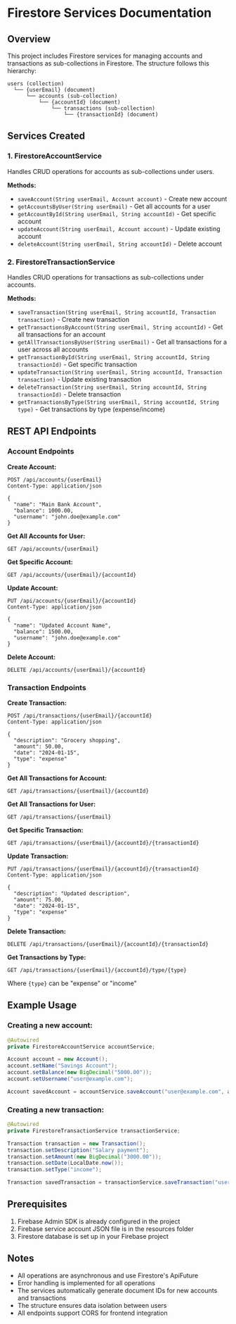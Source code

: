 # Firestore Services Documentation

## Overview

This project includes Firestore services for managing accounts and transactions as sub-collections in Firestore. The structure follows this hierarchy:

```
users (collection)
  └── {userEmail} (document)
      └── accounts (sub-collection)
          └── {accountId} (document)
              └── transactions (sub-collection)
                  └── {transactionId} (document)
```

## Services Created

### 1. FirestoreAccountService
Handles CRUD operations for accounts as sub-collections under users.

**Methods:**
- `saveAccount(String userEmail, Account account)` - Create new account
- `getAccountsByUser(String userEmail)` - Get all accounts for a user
- `getAccountById(String userEmail, String accountId)` - Get specific account
- `updateAccount(String userEmail, Account account)` - Update existing account
- `deleteAccount(String userEmail, String accountId)` - Delete account

### 2. FirestoreTransactionService
Handles CRUD operations for transactions as sub-collections under accounts.

**Methods:**
- `saveTransaction(String userEmail, String accountId, Transaction transaction)` - Create new transaction
- `getTransactionsByAccount(String userEmail, String accountId)` - Get all transactions for an account
- `getAllTransactionsByUser(String userEmail)` - Get all transactions for a user across all accounts
- `getTransactionById(String userEmail, String accountId, String transactionId)` - Get specific transaction
- `updateTransaction(String userEmail, String accountId, Transaction transaction)` - Update existing transaction
- `deleteTransaction(String userEmail, String accountId, String transactionId)` - Delete transaction
- `getTransactionsByType(String userEmail, String accountId, String type)` - Get transactions by type (expense/income)

## REST API Endpoints

### Account Endpoints

**Create Account:**
```
POST /api/accounts/{userEmail}
Content-Type: application/json

{
  "name": "Main Bank Account",
  "balance": 1000.00,
  "username": "john.doe@example.com"
}
```

**Get All Accounts for User:**
```
GET /api/accounts/{userEmail}
```

**Get Specific Account:**
```
GET /api/accounts/{userEmail}/{accountId}
```

**Update Account:**
```
PUT /api/accounts/{userEmail}/{accountId}
Content-Type: application/json

{
  "name": "Updated Account Name",
  "balance": 1500.00,
  "username": "john.doe@example.com"
}
```

**Delete Account:**
```
DELETE /api/accounts/{userEmail}/{accountId}
```

### Transaction Endpoints

**Create Transaction:**
```
POST /api/transactions/{userEmail}/{accountId}
Content-Type: application/json

{
  "description": "Grocery shopping",
  "amount": 50.00,
  "date": "2024-01-15",
  "type": "expense"
}
```

**Get All Transactions for Account:**
```
GET /api/transactions/{userEmail}/{accountId}
```

**Get All Transactions for User:**
```
GET /api/transactions/{userEmail}
```

**Get Specific Transaction:**
```
GET /api/transactions/{userEmail}/{accountId}/{transactionId}
```

**Update Transaction:**
```
PUT /api/transactions/{userEmail}/{accountId}/{transactionId}
Content-Type: application/json

{
  "description": "Updated description",
  "amount": 75.00,
  "date": "2024-01-15",
  "type": "expense"
}
```

**Delete Transaction:**
```
DELETE /api/transactions/{userEmail}/{accountId}/{transactionId}
```

**Get Transactions by Type:**
```
GET /api/transactions/{userEmail}/{accountId}/type/{type}
```
Where `{type}` can be "expense" or "income"

## Example Usage

### Creating a new account:
```java
@Autowired
private FirestoreAccountService accountService;

Account account = new Account();
account.setName("Savings Account");
account.setBalance(new BigDecimal("5000.00"));
account.setUsername("user@example.com");

Account savedAccount = accountService.saveAccount("user@example.com", account);
```

### Creating a new transaction:
```java
@Autowired
private FirestoreTransactionService transactionService;

Transaction transaction = new Transaction();
transaction.setDescription("Salary payment");
transaction.setAmount(new BigDecimal("3000.00"));
transaction.setDate(LocalDate.now());
transaction.setType("income");

Transaction savedTransaction = transactionService.saveTransaction("user@example.com", "accountId", transaction);
```

## Prerequisites

1. Firebase Admin SDK is already configured in the project
2. Firebase service account JSON file is in the resources folder
3. Firestore database is set up in your Firebase project

## Notes

- All operations are asynchronous and use Firestore's ApiFuture
- Error handling is implemented for all operations
- The services automatically generate document IDs for new accounts and transactions
- The structure ensures data isolation between users
- All endpoints support CORS for frontend integration 